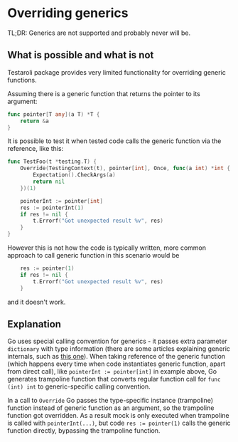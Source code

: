 # Overriding generics

TL;DR: Generics are not supported and probably never will be.

## What is possible and what is not
Testaroli package provides very limited functionality for overriding generic functions.

Assuming there is a generic function that returns the pointer to its argument:
```go
func pointer[T any](a T) *T {
	return &a
}
```
It is possible to test it when tested code calls the generic function via the reference, like this:
```go
func TestFoo(t *testing.T) {
	Override(TestingContext(t), pointer[int], Once, func(a int) *int {
		Expectation().CheckArgs(a)
		return nil
	})(1)

	pointerInt := pointer[int]
	res := pointerInt(1)
	if res != nil {
		t.Errorf("Got unexpected result %v", res)
	}
}
```
However this is not how the code is typically written, more common approach to call generic function in this scenario would be
```go
	res := pointer(1)
	if res != nil {
		t.Errorf("Got unexpected result %v", res)
	}
```
and it doesn't work.

## Explanation
Go uses special calling convention for generics - it passes extra parameter `dictionary` with type information (there are some articles explaining generic internals, such as [this one](https://deepsource.com/blog/go-1-18-generics-implementation)).
When taking reference of the generic function (which happens every time when code instantiates generic function, apart from direct call), like `pointerInt := pointer[int]` in example above, Go generates trampoline function that converts regular function call for `func (int) int` to generic-specific calling convention.

In a call to `Override` Go passes the type-specific instance (trampoline) function instead of generic function as an argument, so the trampoline function got overridden. As a result mock is only executed when trampoline is called with `pointerInt(...)`, but code `res := pointer(1)` calls the generic function directly, bypassing the trampoline function.
